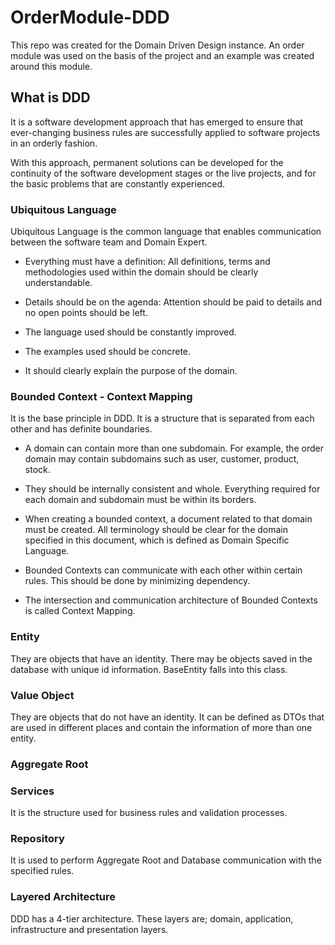 # OrderModule-DDD

This repo was created for the Domain Driven Design instance. An order module was used on the basis of the project and an example was created around this module.

## What is DDD

It is a software development approach that has emerged to ensure that ever-changing business rules are successfully applied to software projects in an orderly fashion.

With this approach, permanent solutions can be developed for the continuity of the software development stages or the live projects, and for the basic problems that are constantly experienced.

### Ubiquitous Language

Ubiquitous Language is the common language that enables communication between the software team and Domain Expert.

- Everything must have a definition: All definitions, terms and methodologies used within the domain should be clearly understandable.

- Details should be on the agenda: Attention should be paid to details and no open points should be left.

- The language used should be constantly improved.

- The examples used should be concrete.

- It should clearly explain the purpose of the domain.

### Bounded Context - Context Mapping

It is the base principle in DDD. It is a structure that is separated from each other and has definite boundaries.

- A domain can contain more than one subdomain. For example, the order domain may contain subdomains such as user, customer, product, stock.

- They should be internally consistent and whole. Everything required for each domain and subdomain must be within its borders.

- When creating a bounded context, a document related to that domain must be created. All terminology should be clear for the domain specified in this document, which is defined as Domain Specific Language.

- Bounded Contexts can communicate with each other within certain rules. This should be done by minimizing dependency.

- The intersection and communication architecture of Bounded Contexts is called Context Mapping.

### Entity

They are objects that have an identity. There may be objects saved in the database with unique id information. BaseEntity falls into this class.

### Value Object

They are objects that do not have an identity. It can be defined as DTOs that are used in different places and contain the information of more than one entity.

### Aggregate Root

### Services

It is the structure used for business rules and validation processes.

### Repository

It is used to perform Aggregate Root and Database communication with the specified rules.

### Layered Architecture

DDD has a 4-tier architecture. These layers are; domain, application, infrastructure and presentation layers.